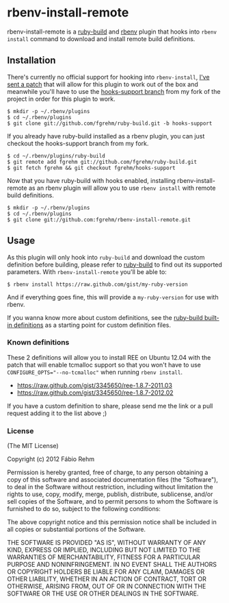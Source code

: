 # rbenv-install-remote

rbenv-install-remote is a [ruby-build](https://github.com/sstephenson/ruby-build)
and [rbenv](https://github.com/sstephenson/rbenv) plugin that hooks into
`rbenv install` command to download and install remote build definitions.

## Installation

There's currently no official support for hooking into `rbenv-install`, [I've
sent a patch](https://github.com/sstephenson/ruby-build/pull/201) that will
allow for this plugin to work out of the box and meanwhile you'll have to use
the [hooks-support branch](https://github.com/fgrehm/ruby-build/tree/hooks-support)
from my fork of the project in order for this plugin to work.

    $ mkdir -p ~/.rbenv/plugins
    $ cd ~/.rbenv/plugins
    $ git clone git://github.com/fgrehm/ruby-build.git -b hooks-support

If you already have ruby-build installed as a rbenv plugin, you can just checkout
the hooks-support branch from my fork.

    $ cd ~/.rbenv/plugins/ruby-build
    $ git remote add fgrehm git://github.com/fgrehm/ruby-build.git
    $ git fetch fgrehm && git checkout fgrehm/hooks-support

Now that you have ruby-build with hooks enabled, installing rbenv-install-remote
as an rbenv plugin will allow you to use `rbenv install` with remote build
definitions.

    $ mkdir -p ~/.rbenv/plugins
    $ cd ~/.rbenv/plugins
    $ git clone git://github.com:fgrehm/rbenv-install-remote.git

## Usage

As this plugin will only hook into `ruby-build` and download the custom definition
before building, please refer to [ruby-build](https://github.com/sstephenson/ruby-build)
to find out its supported parameters. With `rbenv-install-remote` you'll be able
to:

    $ rbenv install https://raw.github.com/gist/my-ruby-version

And if everything goes fine, this will provide a `my-ruby-version` for use
with rbenv.

If you wanna know more about custom definitions, see the [ruby-build built-in
definitions](https://github.com/sstephenson/ruby-build/tree/master/share/ruby-build)
as a starting point for custom definition files.

### Known definitions

These 2 definitions will allow you to install REE on Ubuntu 12.04 with the patch
that will enable tcmalloc support so that you won't have to use
`CONFIGURE_OPTS="--no-tcmalloc"` when running `rbenv install`.

* https://raw.github.com/gist/3345650/ree-1.8.7-2011.03
* https://raw.github.com/gist/3345650/ree-1.8.7-2012.02

If you have a custom definition to share, please send me the link or a pull request
adding it to the list above ;)

### License

(The MIT License)

Copyright (c) 2012 Fábio Rehm

Permission is hereby granted, free of charge, to any person obtaining
a copy of this software and associated documentation files (the
"Software"), to deal in the Software without restriction, including
without limitation the rights to use, copy, modify, merge, publish,
distribute, sublicense, and/or sell copies of the Software, and to
permit persons to whom the Software is furnished to do so, subject to
the following conditions:

The above copyright notice and this permission notice shall be
included in all copies or substantial portions of the Software.

THE SOFTWARE IS PROVIDED "AS IS", WITHOUT WARRANTY OF ANY KIND,
EXPRESS OR IMPLIED, INCLUDING BUT NOT LIMITED TO THE WARRANTIES OF
MERCHANTABILITY, FITNESS FOR A PARTICULAR PURPOSE AND
NONINFRINGEMENT. IN NO EVENT SHALL THE AUTHORS OR COPYRIGHT HOLDERS BE
LIABLE FOR ANY CLAIM, DAMAGES OR OTHER LIABILITY, WHETHER IN AN ACTION
OF CONTRACT, TORT OR OTHERWISE, ARISING FROM, OUT OF OR IN CONNECTION
WITH THE SOFTWARE OR THE USE OR OTHER DEALINGS IN THE SOFTWARE.
